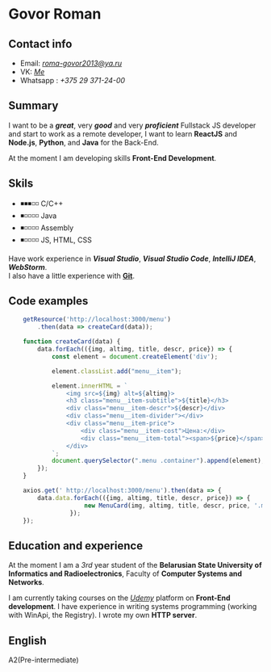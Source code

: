 # Govor Roman

## Contact info
- Email: *[roma-govor2013@ya.ru](roma-govor2013@ya.ru)*
- VK: *[Me](https://vk.com/impish_benjamin)*
- Whatsapp : *+375 29 371-24-00*

## Summary
I want to be a ***great***, very ***good*** and very ***proficient*** Fullstack JS developer and start to work as a remote developer, I want to learn **ReactJS** and **Node.js**, **Python**, and **Java** for the Back-End.

At the moment I am developing skills **Front-End Development**.

## Skils
- ◾◾◾◽◽ C/C++
- ◾◽◽◽◽ Java
- ◾◽◽◽◽ Assembly
- ◾◽◽◽◽ JS, HTML, CSS

Have work experience in ***Visual Studio***, ***Visual Studio Code***, ***IntelliJ IDEA***, ***WebStorm***.<br>
I also have a little experience with [**Git**](https://github.com/RomanGovor).

## Code examples
```javascript
    getResource('http://localhost:3000/menu')
        .then(data => createCard(data));

    function createCard(data) {
        data.forEach(({img, altimg, title, descr, price}) => {
            const element = document.createElement('div');

            element.classList.add("menu__item");

            element.innerHTML = `
                <img src=${img} alt=${altimg}>
                <h3 class="menu__item-subtitle">${title}</h3>
                <div class="menu__item-descr">${descr}</div>
                <div class="menu__item-divider"></div>
                <div class="menu__item-price">
                    <div class="menu__item-cost">Цена:</div>
                    <div class="menu__item-total"><span>${price}</span> грн/день</div>
                </div>
            `;
            document.querySelector(".menu .container").append(element);
        });
    }

    axios.get(' http://localhost:3000/menu').then(data => {
        data.data.forEach(({img, altimg, title, descr, price}) => {
                     new MenuCard(img, altimg, title, descr, price, '.menu .container').render();
                 });
    });
```
## Education and experience
At the moment I am a *3rd* year student of the **Belarusian State University of Informatics and Radioelectronics**, Faculty of **Computer Systems and Networks**.

I am currently taking courses on the [*Udemy*](https://www.udemy.com/) platform on **Front-End development**. 
I have experience in writing systems programming (working with WinApi, the Registry). I wrote my own **HTTP server**.

## English
A2(Pre-intermediate)
